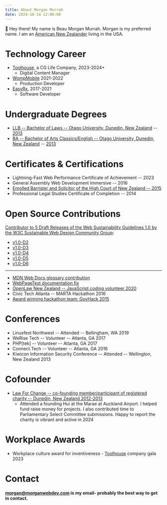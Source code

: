 ```yaml
---
title: About Morgan Murrah
date: 2024-10-14 12:00:00
---
```


👋 Hey there! My name is Beau Morgan Murrah. Morgan is my preferred name. I am an [American New Zealander](https://en.wikipedia.org/wiki/American_New_Zealanders) living in the USA.

# Technology Career

* [Toolhouse](https://toolhouse.com/), a CG Life Company, 2023-2024+
  * Digital Content Manager
* [WompMobile](https://web.archive.org/web/20210302013723/http://www.wompmobile.com/) 2021-2022
  * Production Developer
* [EasyRx](https://easyrxcloud.com/), 2017-2021
  * Software Developer

# Undergraduate Degrees
* [LLB -- Bachelor of Laws -- Otago University, Dunedin, New Zealand](https://www.otago.ac.nz/courses/qualifications/llb) -- [2013](https://www.odt.co.nz/news/dunedin/university-otago-graduands-december-14-2013)
* [BA -- Bachelor of Arts Classics/English  -- Otago University, Dunedin, New Zealand](https://www.otago.ac.nz/courses/subjects/clas) -- [2013](https://www.odt.co.nz/news/dunedin/university-otago-graduation-17-august-2013-%E2%80%93-3pm-ceremony)

# Certificates & Certifications

* Lightning-Fast Web Performance Certificate of Achievement -- 2023
* General Assembly Web Development Immersive -- 2016
* [Enrolled Barrister and Solicitor of the High Court of New Zealand -- 2015](https://www.lawsociety.org.nz/starting-as-a-lawyer/admitted-but-no-practising-certificate/)
* Professional Legal Studies Certificate of Completion -- 2014


# Open Source Contributions

[Contributor to 5 Draft Releases of the Web Sustainability Guidelines 1.0 by the W3C Sustainable Web Design Community Group](https://github.com/w3c/sustyweb/issues?q=is%3Aissue+author%3Aairbr+is%3Aclosed+):
* [v1.0-D2](https://github.com/w3c/sustyweb/releases/tag/v1.0-D2)
* [v1.0-D3](https://github.com/w3c/sustyweb/releases/tag/v1.0-D3)
* [v1.0-D4](https://github.com/w3c/sustyweb/releases/tag/v1.0-D4)
* [v1.0-D5](https://github.com/w3c/sustyweb/releases/tag/v1.0-D5)
* [v1.0-D6](https://github.com/w3c/sustyweb/releases/tag/v1.0-D6)

---

* [MDN Web Docs glossary contribution](https://github.com/mdn/content/pull/24346#issuecomment-1493051463)
* [WebPageTest documentation fix](https://github.com/WPO-Foundation/webpagetest-docs/pull/81)
* [OpenLaw New Zealand -- JavaScript coding volunteer 2020](https://www.openlaw.nz/)
* Civic Tech Atlanta -- MARTA Hackathon 2016
* [Award winning hackathon team: GovHack 2015](https://www.odt.co.nz/news/dunedin/dunedin-website-team-wins-nationwide-competition)

# Conferences 

* Linuxfest Northwest -- Attended -- Bellingham, WA 2019
* WeRise Tech -- Volunteer -- Atlanta, GA 2017
* PHP\[tek\] -- Volunteer -- Atlanta, GA 2017
* Connect.Tech -- Volunteer -- Atlanta, GA 2016
* Kiwicon Information Security Conference -- Attended -- Wellington, New Zealand 2013

# Cofounder

* [Law For Change -- co-founding member/participant of registered charity -- Dunedin, New Zealand 2012-2013](https://www.lawforchange.co.nz/)
  * Attended a founding Hui at the Marae at Auckland Airport. I helped fund raise money for projects. I also contributed time to Parliamentary Select Committee submissions. Happy to report the charity is vibrant and active in 2024

# Workplace Awards

* Workplace culture award for inventiveness - [Toolhouse](https://toolhouse.com) company gala 2023

# Contact

#### [morgan@morganwebdev.com](mailto:morgan@morganwebdev.com) is my email- probably the best way to get in contact. 

